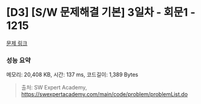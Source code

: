 # [D3] [S/W 문제해결 기본] 3일차 - 회문1 - 1215 

[문제 링크](https://swexpertacademy.com/main/code/problem/problemDetail.do?contestProbId=AV14QpAaAAwCFAYi) 

### 성능 요약

메모리: 20,408 KB, 시간: 137 ms, 코드길이: 1,389 Bytes



> 출처: SW Expert Academy, https://swexpertacademy.com/main/code/problem/problemList.do